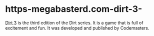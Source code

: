 # https-megabasterd.com-dirt-3-
[Dirt 3](https://megabasterd.com/dirt-3/) is the third edition of the Dirt series. It is a game that is full of excitement and fun. It was developed and published by Codemasters.
